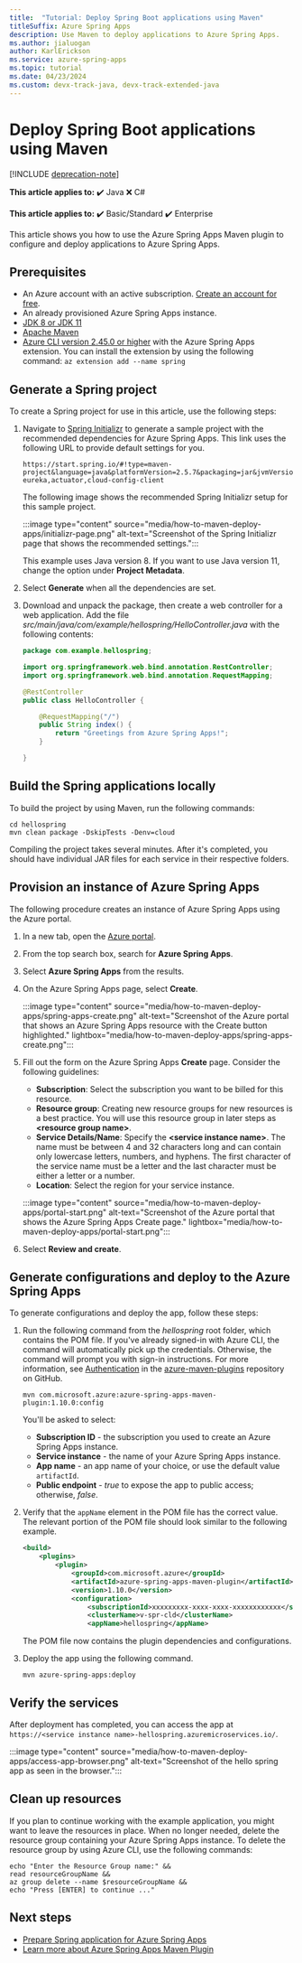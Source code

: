 ```yaml
---
title:  "Tutorial: Deploy Spring Boot applications using Maven"
titleSuffix: Azure Spring Apps
description: Use Maven to deploy applications to Azure Spring Apps.
ms.author: jialuogan
author: KarlErickson
ms.service: azure-spring-apps
ms.topic: tutorial
ms.date: 04/23/2024
ms.custom: devx-track-java, devx-track-extended-java
---
```


# Deploy Spring Boot applications using Maven

[!INCLUDE [deprecation-note](../includes/deprecation-note.md)]

**This article applies to:** ✔️ Java ❌ C#

**This article applies to:** ✔️ Basic/Standard ✔️ Enterprise

This article shows you how to use the Azure Spring Apps Maven plugin to configure and deploy applications to Azure Spring Apps.

## Prerequisites

* An Azure account with an active subscription. [Create an account for free](https://azure.microsoft.com/free/?WT.mc_id=A261C142F).
* An already provisioned Azure Spring Apps instance.
* [JDK 8 or JDK 11](/azure/developer/java/fundamentals/java-jdk-install)
* [Apache Maven](https://maven.apache.org/download.cgi)
* [Azure CLI version 2.45.0 or higher](/cli/azure/install-azure-cli) with the Azure Spring Apps extension. You can install the extension by using the following command: `az extension add --name spring`

## Generate a Spring project

To create a Spring project for use in this article, use the following steps:

1. Navigate to [Spring Initializr](https://start.spring.io/#!type=maven-project&language=java&platformVersion=2.5.7&packaging=jar&jvmVersion=1.8&groupId=com.example&artifactId=hellospring&name=hellospring&description=Demo%20project%20for%20Spring%20Boot&packageName=com.example.hellospring&dependencies=web,cloud-eureka,actuator,cloud-config-client) to generate a sample project with the recommended dependencies for Azure Spring Apps. This link uses the following URL to provide default settings for you.

   ```url
   https://start.spring.io/#!type=maven-project&language=java&platformVersion=2.5.7&packaging=jar&jvmVersion=1.8&groupId=com.example&artifactId=hellospring&name=hellospring&description=Demo%20project%20for%20Spring%20Boot&packageName=com.example.hellospring&dependencies=web,cloud-eureka,actuator,cloud-config-client
   ```

   The following image shows the recommended Spring Initializr setup for this sample project.

   :::image type="content" source="media/how-to-maven-deploy-apps/initializr-page.png" alt-text="Screenshot of the Spring Initializr page that shows the recommended settings.":::

   This example uses Java version 8. If you want to use Java version 11, change the option under **Project Metadata**.

1. Select **Generate** when all the dependencies are set.
1. Download and unpack the package, then create a web controller for a web application. Add the file *src/main/java/com/example/hellospring/HelloController.java* with the following contents:

   ```java
   package com.example.hellospring;

   import org.springframework.web.bind.annotation.RestController;
   import org.springframework.web.bind.annotation.RequestMapping;

   @RestController
   public class HelloController {

       @RequestMapping("/")
       public String index() {
           return "Greetings from Azure Spring Apps!";
       }

   }
   ```

## Build the Spring applications locally

To build the project by using Maven, run the following commands:

```azurecli
cd hellospring
mvn clean package -DskipTests -Denv=cloud
```

Compiling the project takes several minutes. After it's completed, you should have individual JAR files for each service in their respective folders.

## Provision an instance of Azure Spring Apps

The following procedure creates an instance of Azure Spring Apps using the Azure portal.

1. In a new tab, open the [Azure portal](https://portal.azure.com/).

1. From the top search box, search for **Azure Spring Apps**.

1. Select **Azure Spring Apps** from the results.

1. On the Azure Spring Apps page, select **Create**.

    :::image type="content" source="media/how-to-maven-deploy-apps/spring-apps-create.png" alt-text="Screenshot of the Azure portal that shows an Azure Spring Apps resource with the Create button highlighted." lightbox="media/how-to-maven-deploy-apps/spring-apps-create.png":::

1. Fill out the form on the Azure Spring Apps **Create** page.  Consider the following guidelines:

    - **Subscription**: Select the subscription you want to be billed for this resource.
    - **Resource group**: Creating new resource groups for new resources is a best practice. You will use this resource group in later steps as **\<resource group name\>**.
    - **Service Details/Name**: Specify the **\<service instance name\>**.  The name must be between 4 and 32 characters long and can contain only lowercase letters, numbers, and hyphens.  The first character of the service name must be a letter and the last character must be either a letter or a number.
    - **Location**: Select the region for your service instance.

    :::image type="content" source="media/how-to-maven-deploy-apps/portal-start.png" alt-text="Screenshot of the Azure portal that shows the Azure Spring Apps Create page." lightbox="media/how-to-maven-deploy-apps/portal-start.png":::

1. Select **Review and create**.


## Generate configurations and deploy to the Azure Spring Apps

To generate configurations and deploy the app, follow these steps:

1. Run the following command from the *hellospring* root folder, which contains the POM file. If you've already signed-in with Azure CLI, the command will automatically pick up the credentials. Otherwise, the command will prompt you with sign-in instructions. For more information, see [Authentication](https://github.com/microsoft/azure-maven-plugins/wiki/Authentication) in the [azure-maven-plugins](https://github.com/microsoft/azure-maven-plugins) repository on GitHub.

   ```azurecli
   mvn com.microsoft.azure:azure-spring-apps-maven-plugin:1.10.0:config
   ```

   You'll be asked to select:

   * **Subscription ID** - the subscription you used to create an Azure Spring Apps instance.
   * **Service instance** - the name of your Azure Spring Apps instance.
   * **App name** - an app name of your choice, or use the default value `artifactId`.
   * **Public endpoint** - *true* to expose the app to public access; otherwise, *false*.

1. Verify that the `appName` element in the POM file has the correct value. The relevant portion of the POM file should look similar to the following example.

   ```xml
   <build>
       <plugins>
           <plugin>
               <groupId>com.microsoft.azure</groupId>
               <artifactId>azure-spring-apps-maven-plugin</artifactId>
               <version>1.10.0</version>
               <configuration>
                   <subscriptionId>xxxxxxxxx-xxxx-xxxx-xxxxxxxxxxxx</subscriptionId>
                   <clusterName>v-spr-cld</clusterName>
                   <appName>hellospring</appName>
   ```

   The POM file now contains the plugin dependencies and configurations.

1. Deploy the app using the following command.

   ```azurecli
   mvn azure-spring-apps:deploy
   ```

## Verify the services

After deployment has completed, you can access the app at `https://<service instance name>-hellospring.azuremicroservices.io/`.

:::image type="content" source="media/how-to-maven-deploy-apps/access-app-browser.png" alt-text="Screenshot of the hello spring app as seen in the browser.":::

## Clean up resources

If you plan to continue working with the example application, you might want to leave the resources in place. When no longer needed, delete the resource group containing your Azure Spring Apps instance. To delete the resource group by using Azure CLI, use the following commands:

```azurecli
echo "Enter the Resource Group name:" &&
read resourceGroupName &&
az group delete --name $resourceGroupName &&
echo "Press [ENTER] to continue ..."
```

## Next steps

* [Prepare Spring application for Azure Spring Apps](how-to-prepare-app-deployment.md)
* [Learn more about Azure Spring Apps Maven Plugin](https://github.com/microsoft/azure-maven-plugins/wiki/Azure-Spring-Apps)
